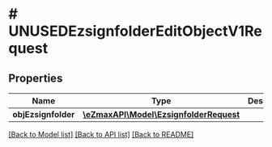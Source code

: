 # # UNUSEDEzsignfolderEditObjectV1Request

## Properties

Name | Type | Description | Notes
------------ | ------------- | ------------- | -------------
**objEzsignfolder** | [**\eZmaxAPI\Model\EzsignfolderRequest**](EzsignfolderRequest.md) |  | [optional]

[[Back to Model list]](../../README.md#models) [[Back to API list]](../../README.md#endpoints) [[Back to README]](../../README.md)
